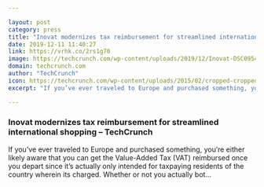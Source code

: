 ```yaml
---

layout: post
category: press
title: "Inovat modernizes tax reimbursement for streamlined international shopping"
date: 2019-12-11 11:40:27
link: https://vrhk.co/2rs1g70
image: https://techcrunch.com/wp-content/uploads/2019/12/Inovat-DSC09543.jpg?w=600
domain: techcrunch.com
author: "TechCrunch"
icon: https://techcrunch.com/wp-content/uploads/2015/02/cropped-cropped-favicon-gradient.png?w=180
excerpt: "If you’ve ever traveled to Europe and purchased something, you’re either likely aware that you can get the Value-Added Tax (VAT) reimbursed once you depart since it’s actually only intended for taxpaying residents of the country wherein its charged. Whether or not you actually bot…"

---
```


### Inovat modernizes tax reimbursement for streamlined international shopping – TechCrunch

If you’ve ever traveled to Europe and purchased something, you’re either likely aware that you can get the Value-Added Tax (VAT) reimbursed once you depart since it’s actually only intended for taxpaying residents of the country wherein its charged. Whether or not you actually bot…